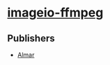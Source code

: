 # [imageio-ffmpeg](https://pypi.org/project/imageio-ffmpeg)



## Publishers
- [Almar](https://pypi.org/user/Almar)

